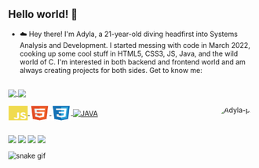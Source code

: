 ## Hello world! 👾

- ☁️ Hey there! I'm Adyla, a 21-year-old diving headfirst into Systems Analysis and Development. I started messing with code in March 2022, cooking up some cool stuff in HTML5, CSS3, JS, Java, and the wild world of C. I'm interested in both backend and frontend world and am always creating projects for both sides. Get to know me: 

##

<div>
  <a href="https://github.com/AdaAlmeida/github-readme-stats">
    <img height="170" align="center" src="https://github-readme-stats.vercel.app/api?username=AdaAlmeida&show_icons=true&theme=material-palenight" />
  <a href="https://github.com/AdaAlmeida/github-readme-stats">
   <img height="150" align="center" src="https://github-readme-stats.vercel.app/api/top-langs/?username=AdaAlmeida&langs_count=6&layout=compact&theme=material-palenight" />
</div>


<div style="display: inline_block"><br>
  <img align="center" alt="Js" height="30" width="40" src="https://raw.githubusercontent.com/devicons/devicon/master/icons/javascript/javascript-plain.svg">
  <img align="center" alt="HTML" height="30" width="40" src="https://raw.githubusercontent.com/devicons/devicon/master/icons/html5/html5-original.svg">
  <img align="center" alt="CSS" height="30" width="40" src="https://raw.githubusercontent.com/devicons/devicon/master/icons/css3/css3-original.svg">
  <img align="center" alt="JAVA" height="30" width="40" src="https://cdn.jsdelivr.net/gh/devicons/devicon/icons/java/java-plain.svg">
    <img align="right" alt="Adyla-pic" height="150" style="border-radius:50px;" src="https://cdn.discordapp.com/attachments/1066471884826349621/1066472050958532669/adydrawingpic.png">
</div>

##

<div> 
  <a href="https://www.youtube.com/channel/UC0ywYFL0YgtJTvgBrmjfphg" target="_blank"><img src="https://img.shields.io/badge/YouTube-FF0000?style=for-the-badge&logo=youtube&logoColor=white" target="_blank"></a>
  <a href="https://instagram.com/alyx_ady" target="_blank"><img src="https://img.shields.io/badge/-Instagram-%23E4405F?style=for-the-badge&logo=instagram&logoColor=white" target="_blank"></a>
  <a href = "mailto:adylla.goncalvesi@gmail.com"><img src="https://img.shields.io/badge/-Gmail-%23333?style=for-the-badge&logo=gmail&logoColor=white" target="_blank"></a>
  <a href="https://www.linkedin.com/in/adyla-almeida-a1987a248/" target="_blank"><img src="https://img.shields.io/badge/-LinkedIn-%230077B5?style=for-the-badge&logo=linkedin&logoColor=white" target="_blank"></a> 
</div>


![snake gif](https://github.com/AdyHye/AdyHye/blob/output/github-contribution-grid-snake.svg)



